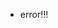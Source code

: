 <!-- # import-local

分析库 -> import-local
库位置 -> 脚手架入口文件位置

## 作用

- 当项目当中：
  - **本地**存在一个**脚手架命令**。
  - 同时，**全局在 node 当中**也存在一个**同名的脚手架命令**时：
    - import-local 会帮我们优先选用 node_modules 中的版本。

---

## 事例

- 以 lerna 源码入口文件为例：

```js
const importLocal = require('import-local')

if (importLocal(__filename)) {
  require('npmlog').info('cli', 'using local version of lerna')
} else {
  require('.')(process.argv.slice(2))
}
```

- `__filename` 即为 `which lerna` 命令所执行的地址。
- 当 `importLocal(__filename)` 返回 `true`：
  - 则说明 `__filename` 路径存在，没问题。
    - 于是则 `into` 执行：

```js
if (importLocal(__filename)) {
  require('npmlog').info('cli', 'using local version of lerna')
}
```

- 可以看到，当 `importLocal(__filename)` 返回 `true`时：
  - 会优先使用我们本地 `node_modules` 下，通过远程安装的 `lerna` 版本。
- 反之，则使用 `lerna` 本地源码下的 `lerna` 包。

--- -->

- error!!!